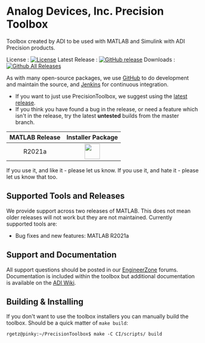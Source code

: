 # Analog Devices, Inc. Precision Toolbox

Toolbox created by ADI to be used with MATLAB and Simulink with ADI Precision products.

License : [![License](https://img.shields.io/badge/license-LGPL2-blue.svg)](https://github.com/analogdevicesinc/PrecisionToolbox/blob/master/LICENSE)
Latest Release : [![GitHub release](https://img.shields.io/github/release/analogdevicesinc/PrecisionToolbox.svg)](https://github.com/analogdevicesinc/PrecisionToolbox/releases/latest)
Downloads :  [![Github All Releases](https://img.shields.io/github/downloads/analogdevicesinc/PrecisionToolbox/total.svg)](https://github.com/analogdevicesinc/PrecisionToolbox/releases/latest)

As with many open-source packages, we use [GitHub](https://github.com/analogdevicesinc/PrecisionToolbox) to do development and maintain the source, and [Jenkins](https://jenkins.com/) for continuous integration.
  - If you want to just use PrecisionToolbox, we suggest using the [latest release](https://github.com/analogdevicesinc/PrecisionToolbox/releases/latest).
  - If you think you have found a bug in the release, or need a feature which isn't in the release, try the latest **untested** builds from the master branch.

| MATLAB Release |  Installer Package  |
|:--------------:|:-------------------:|
| R2021a         | <a href="http://swdownloads.analog.com/cse/toolboxes/trx/master/AnalogDevicesPrecisionToolbox_v21.1.1.mltbx"><img src="https://upload.wikimedia.org/wikipedia/commons/2/21/Matlab_Logo.png" data-canonical-src="https://upload.wikimedia.org/wikipedia/commons/2/21/Matlab_Logo.png" height="40" /></a>|

If you use it, and like it - please let us know. If you use it, and hate it - please let us know that too.

## Supported Tools and Releases

We provide support across two releases of MATLAB. This does not mean older releases will not work but they are not maintained. Currently supported tools are:
- Bug fixes and new features: MATLAB R2021a

## Support and Documentation

All support questions should be posted in our [EngineerZone](https://ez.analog.com/sw-interface-tools) forums. Documentation is included within the toolbox but additional documentation is available on the [ADI Wiki](https://wiki.analog.com/resources/tools-software/rfm-toolbox).

## Building & Installing

If you don't want to use the toolbox installers you can manually build the toolbox. Should be a quick matter of `make build`:

```
rgetz@pinky:~/PrecisionToolbox$ make -C CI/scripts/ build 
```

